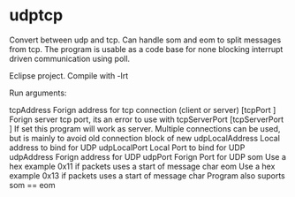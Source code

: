 udptcp
======

Convert between udp and tcp. 
Can handle som and eom to split messages from tcp. 
The program is usable as a code base for none blocking interrupt driven communication using poll.

Eclipse project.
Compile with -lrt

Run arguments:



tcpAddress <tcpAddress>           Forign address for tcp connection (client or server) 
[tcpPort <tcpPort>]               Forign server tcp port, its an error to use with tcpServerPort
[tcpServerPort <tcpServerPort>]   If set this program will work as server. 
                                  Multiple connections can be used, but is mainly to avoid old connection block of new 
udpLocalAddress <udpLocalAddress> Local address to bind for UDP
udpLocalPort <udpLocalPort>       Local Port to bind for UDP
udpAddress <udpAddress>           Forign address for UDP
udpPort <udpPort>                 Forign Port for UDP
som <som>                         Use a hex example 0x11 if packets uses a start of message char 
eom <eom>                         Use a hex example 0x13 if packets uses a start of message char
                                  Program also suports som == eom 
                                  
